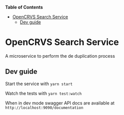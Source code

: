 <!-- START doctoc generated TOC please keep comment here to allow auto update -->
<!-- DON'T EDIT THIS SECTION, INSTEAD RE-RUN doctoc TO UPDATE -->
**Table of Contents**  

- [OpenCRVS Search Service](#opencrvs-search-service)
  - [Dev guide](#dev-guide)

<!-- END doctoc generated TOC please keep comment here to allow auto update -->

# OpenCRVS Search Service

A microservice to perform the de duplication process

## Dev guide

Start the service with `yarn start`

Watch the tests with `yarn test:watch`

When in dev mode swagger API docs are available at `http://localhost:9090/documentation`
